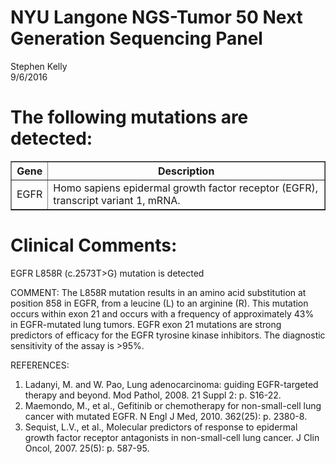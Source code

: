 # NYU Langone NGS-Tumor 50 Next Generation Sequencing Panel
Stephen Kelly  
9/6/2016  




# The following mutations are detected:

<table border=1>
<tr> <th> Gene </th> <th> Description </th>  </tr>
  <tr> <td> EGFR </td> <td> Homo sapiens epidermal growth factor receptor (EGFR), transcript variant 1, mRNA. </td> </tr>
   </table>


# Clinical Comments:


EGFR L858R (c.2573T>G) mutation is detected 

COMMENT: The L858R mutation results in an amino acid substitution at position 858 in EGFR, from a leucine (L) to an arginine (R). This mutation occurs within exon 21 and occurs with a frequency of approximately 43% in E​GFR-mutated lung tumors. EGFR exon 21 mutations are strong predictors of efficacy for the EGFR tyrosine kinase inhibitors. The diagnostic sensitivity of the assay is >95%. 

REFERENCES:
1. Ladanyi, M. and W. Pao, Lung adenocarcinoma: guiding EGFR-targeted therapy and beyond. Mod Pathol, 2008. 21 Suppl 2: p. S16-22.
2. Maemondo, M., et al., Gefitinib or chemotherapy for non-small-cell lung cancer with mutated EGFR. N Engl J Med, 2010. 362(25): p. 2380-8.
3. Sequist, L.V., et al., Molecular predictors of response to epidermal growth factor receptor antagonists in non-small-cell lung cancer. J Clin Oncol, 2007. 25(5): p. 587-95.



